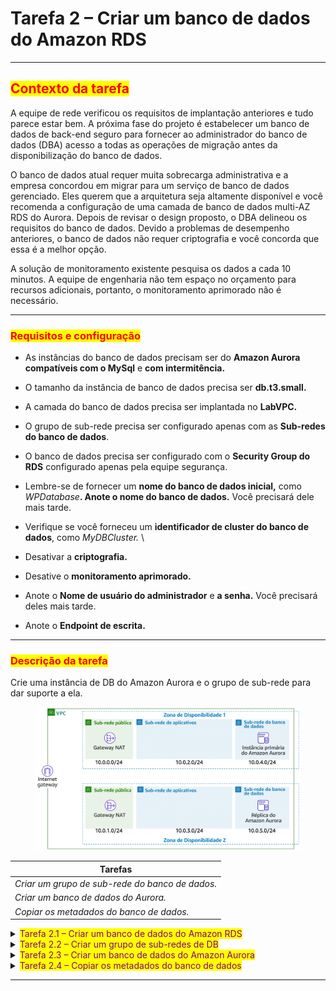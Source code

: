 # Tarefa 2 – Criar um banco de dados do Amazon RDS

***

## <mark style="color:red;">**Contexto da tarefa**</mark>

A equipe de rede verificou os requisitos de implantação anteriores e tudo parece estar bem. A próxima fase do projeto é estabelecer um banco de dados de back-end seguro para fornecer ao administrador do banco de dados (DBA) acesso a todas as operações de migração antes da disponibilização do banco de dados.&#x20;

O banco de dados atual requer muita sobrecarga administrativa e a empresa concordou em migrar para um serviço de banco de dados gerenciado. Eles querem que a arquitetura seja altamente disponível e você recomenda a configuração de uma camada de banco de dados multi-AZ RDS do Aurora. Depois de revisar o design proposto, o DBA delineou os requisitos do banco de dados. Devido a problemas de desempenho anteriores, o banco de dados não requer criptografia e você concorda que essa é a melhor opção.

A solução de monitoramento existente pesquisa os dados a cada 10 minutos. A equipe de engenharia não tem espaço no orçamento para recursos adicionais, portanto, o monitoramento aprimorado não é necessário.

***

### <mark style="color:red;">**Requisitos e configuração**</mark>

* As instâncias do banco de dados precisam ser do **Amazon Aurora compatíveis com o MySql** e **com intermitência.**
* O tamanho da instância de banco de dados precisa ser **db.t3.small.**
* A camada do banco de dados precisa ser implantada no **LabVPC.**
* O grupo de sub-rede precisa ser configurado apenas com as **Sub-redes do banco de dados**.
* O banco de dados precisa ser configurado com o **Security Group do RDS** configurado apenas pela equipe segurança.
* Lembre-se de fornecer um **nome do banco de dados inicial,** como _WPDatabase_**. Anote o nome do banco de dados.** Você precisará dele mais tarde.
* Verifique se você forneceu um **identificador de cluster do banco de dados**, como _MyDBCluster._ \

* Desativar a **criptografia.**
* Desative o **monitoramento aprimorado.**
* Anote o **Nome de usuário do administrador** e **a senha.** Você precisará deles mais tarde.
* Anote o **Endpoint de escrita.**

***

### <mark style="color:red;">**Descrição da tarefa**</mark>

Crie uma instância de DB do Amazon Aurora e o grupo de sub-rede para dar suporte a ela.

<figure><img src="../../.gitbook/assets/image (1) (1) (1) (1) (1).png" alt=""><figcaption></figcaption></figure>

| Tarefas                                         |
| ----------------------------------------------- |
| _Criar um grupo de sub-rede do banco de dados._ |
| _Criar um banco de dados do Aurora._            |
| _Copiar os metadados do banco de dados._        |

<details>

<summary><mark style="color:purple;">Tarefa 2.1 – Criar um banco de dados do Amazon RDS</mark></summary>

1. No AWS Management Console, no menu Services (Serviços), selecione RDS.

_**Observação:** você também pode localizar um serviço no AWS Management Console pesquisando-o pelo nome na barra de pesquisa unificada na parte superior central da página. A barra de pesquisa unificada está localizada à direita do menu Services (Serviços) e é rotulada como "Search for services, features, marketplace products, and docs" (Pesquisar serviços, recursos, produtos do Marketplace e documentos)._

</details>

<details>

<summary><mark style="color:purple;">Tarefa 2.2 – Criar um grupo de sub-redes de DB</mark></summary>

1. No painel de navegação à esquerda, selecione **Subnet groups** (Grupos de sub-rede).
2. Selecione o botão **Create DB Subnet Group** (Criar grupo de sub-rede do banco de dados).&#x20;
   * A página **Create DB Subnet Group** (Criar grupo de sub-rede do DB) é exibida.
3. Na seção **Subnet group details** (Detalhes do grupo de sub-rede), configure:
   * **Nome:** _AuroraSubnetGroup_
   * **Descrição:** grupo de sub-rede de AZ A2 do meu banco de dados.
   * **VPC:** selecione _LabVPC_ no menu suspenso.
4. Na seção **Add subnets** (Adicionar sub-redes), configure:
   * Na seção **Availability Zones** (Zonas de Disponibilidade):
     * Marque a caixa de seleção ao lado da Zona de Disponibilidade que termina com _a_.
     * Marque a caixa de seleção ao lado da Zona de Disponibilidade que termina com _b_.
   * Na seção **Subnets** (Sub-redes):
     * selecione a sub-rede com o bloco CIDR **10.0.4.0/24** na Zona de Disponibilidade que termina com 'a'.
     * Selecione a sub-rede com o bloco CIDR **10.0.5.0/24** na Zona de Disponibilidade que termina com 'b'.
5. Selecione o botão **Create** (Criar).

_**Observação**: um banner com uma mensagem "Successfully created AuroraSubnetGroup" (O AuroraSubnetGroup foi criado com êxito) é exibido na parte superior da página._

</details>

<details>

<summary><mark style="color:purple;">Tarefa 2.3 – Criar um banco de dados do Amazon Aurora</mark></summary>

1. No painel de navegação esquerdo, selecione **Databases** (Bancos de dados).
2. Selecione o botão **Create database** (Criar banco de dados).
   * A página **Create database** (Criar banco de dados) é exibida.
3. Na seção **Choose a database creation method** (Escolher um método de criação de banco de dados), selecione a opção _Standard Create (Criação Standard)_.
4. Na seção **Engine options** (Opções de mecanismo), configure:
   * Em **Engine type** (Tipo de mecanismo), selecione a opção _Amazon Aurora_.
   * Em **Edition** (Edição), selecione a opção _Amazon Aurora with MySQL compatibility_ (Amazon Aurora com compatibilidade no MySQL).
   * Em **Capacity type** (Tipo de capacidade), selecione a opção _Provisioned_ (Provisionado).
5. Na seção **Templates** (Modelos), selecione a opção _Production_ (Produção).
6. Na seção **Settings** (Configurações), configure:
   * **Identificador de cluster do banco de dados:** _MyDBCluster_
   * **Nome de usuário primário:** _admin_
   * **Senha primária:** _admin123_
   * **Confirme a senha**: _admin123_ \
     _**Observação:** lembre-se das suas credenciais._
7. Na seção **DB instance class** (Classe da instância de banco de dados), configure:
   * **Classe da instância de banco de dados:** selecione a opção de classes _Burstable_ (Com capacidade de intermitência).
   * Selecione o tipo de instância _**db.t3.small**_ no menu suspenso.
8. Na seção **Availability & durability** (Disponibilidade e durabilidade) de **Multi-AZ deployment** (Implantação multi-AZ), selecione _**Create an Aurora Replica or Reader node in a different AZ** (Criar uma réplica do Aurora ou nó do leitor em uma AZ diferente)._
9. Na seção **Connectivity** (Conectividade), configure:
   * **Virtual Private Cloud (VPC):** _LabVPC_
   * **Grupo de sub-rede:** _aurorasubnetgroup_
   * **Acesso público**: _Não_
   * **Security group de VPC:** _selecione um existente_
   * **Security groups de VPC existentes:**
     * Remova o security group **default** (padrão).
     * Selecione **RDSSecurityGroup** no menu suspenso.
10. Na seção **Additional configuration** (Configurações adicionais):
    * **Porta do banco de dados:** deixe a configuração com o valor-padrão.
11. Expanda a seção principal **Additional configuration** (Configurações adicionais) no final da página.
    * Na seção **Database options** (Opções do banco de dados), configure:
      * **Nome do banco de dados inicial:** _WPDatabase_
12. Na seção **Encryption** (Criptografia), desmarque **Enable encryption** (Ativar criptografia).
13. Na seção **Monitoring** (Monitoramento), desmarque **Enable Enhanced monitoring** (Ativar monitoramento aprimorado).
14. Na seção **Maintenance** (Manutenção), desmarque **Enable auto minor version upgrade** (Ativar atualização automática de versão secundária).
15. Na seção **Deletion protection** (Proteção contra exclusão), desmarque **Enable deletion protection** (Ativar proteção contra exclusão).
16. Role para o fim da tela e selecione o botão **Create database** (Criar banco de dados).

_**Observação**: seu cluster do banco de dados SQL do Aurora está sendo executado. O cluster que você configurou consiste em duas instâncias, cada uma em uma Zona de Disponibilidade diferente. O cluster do banco de dados do Amazon Aurora levará até cinco minutos para ser executado. Espero o status **mydbcluster** ser exibido como **Available** (Disponível). Você não precisa esperar pela disponibilidade das instâncias para continuar._

</details>

<details>

<summary><mark style="color:purple;">Tarefa 2.4 – Copiar os metadados do banco de dados</mark></summary>

1. Selecione **Databases** (Bancos de dados) no menu de navegação.
2. Selecione o link de _mydbcluster_.&#x20;
   * A página de detalhes do **mydbcluster** é exibida.
3. Selecione a guia **Connectivity & Security** (Conectividade e segurança).
4. Copie o valor de **endpoint** da **Instância do gravador** em um bloco de notas.
5. Selecione a guia **Configuration** (Configuração).
6. Copie o valor do **nome do banco de dados** em um bloco de notas.
7. Copie o valor **Nome de usuário primário** em um bloco de notas.
8. Copie o valor **Senha primária** em um bloco de notas. Esse valor está oculto na console. Você precisa lembrar qual era ele no momento da criação do banco de dados.

</details>

***

